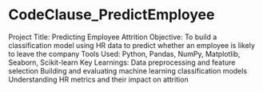# CodeClause_PredictEmployee
Project Title: Predicting Employee Attrition
Objective: To build a classification model using HR data to predict whether an employee is likely to leave the company
Tools Used: Python, Pandas, NumPy, Matplotlib, Seaborn, Scikit-learn
Key Learnings:
Data preprocessing and feature selection
Building and evaluating machine learning classification models
Understanding HR metrics and their impact on attrition
